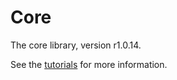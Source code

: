 # Core

The core library, version r1.0.14.

See the [tutorials](tutorials/index.md) for more information.
